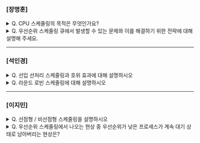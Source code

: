 ### [장명훈]

<details>
  <summary> Q. CPU 스케줄링의 목적은 무엇인가요? </summary>

  - CPU 자원을 효율적으로 배분하여 시스템 성능을 극대화
  - 게임에서는 실시간 반응성과 효율적인 자원 관리가 중요하여 적절한 스케줄링이 필수적

</details>

<details>
  <summary> Q. 우선순위 스케줄링 큐에서 발생할 수 있는 문제와 이를 해결하기 위한 전략에 대해 설명해 주세요. </summary>  

  - 발생할 수 있는 문제 : 기아 현상
    - 우선순위가 높은 프로세스부터 실행되다 보니 낮은 우선순위의 프로세스는 계속해서 실행이 미뤄지는 현상

  - 해결책 : 에이징
    - 대기 중인 프로세스의 우선순위를 점차 높이는 방식
</details>

---

### [석인경]

<details>
  <summary> Q. 선입 선처리 스케줄링과 호위 효과에 대해 설명하시오 </summary>
  
- 선입 선처리 스케줄링 : CPU를 먼저 요청한 프로세스부터 CPU를 할당하는 스케줄링 방식
- 호위 효과 : CPU를 많이 필요로 하지 않는 프로세스들이, CPU를 오랫동안 사용하는 프로세스가 끝나기를 기다리는 현상

</details>

<details>
  <summary> Q. 라운드 로빈 스케줄링에 대해 설명하시오</summary>

라운드 로빈 스케줄링은 정해진 타임 슬라이스만큼의 시간 동안 돌아가며 CPU를 이용하는 선점형 스케줄링이다.

타임 슬라이스 크기가 중요하다. 타임 슬라이스가 지나치게 크면 선입 선처리 스케줄링과 다르지 않아 호위 효과가 생길 수 있다.
  
</details>

---

### [이지민]

<details>
  <summary> Q. 선점형 / 비선점형 스케줄링을 설명하시오 </summary>
  
- 선점형 스케줄링
    - 현재 CPU를 사용 중인 프로세스로부터 CPU 자원을 빼앗아 다른 프로세스에 할당
    - 장점은 어느 한 프로세스의 자원 독점을 막고 프로세스들에 골고루 자원을 배분할 수 있다.
    - 단점은 그만큼 문맥 교환 과정에서 오버헤드가 발생할 수 있다.
- 비선점형 스케줄링
    - 현재  CPU를 사용 중인 프로세스의 작업이 끝날 때까지 프로세스 기다리기
    - 장점은 문맥 교환에서 발생하는 오버헤드가 적다
    - 모든 프로세스가 자원을 골고루 사용하기 어렵다.
</details>

<details>
  <summary> Q. 우선순위 스케줄링에서 나오는 현상 중 우선순위가 낮은 프로세스가 계속 대기 상태로 남아버리는 현상은? </summary>

  - 기아(starvation) 현상
  
</details>
